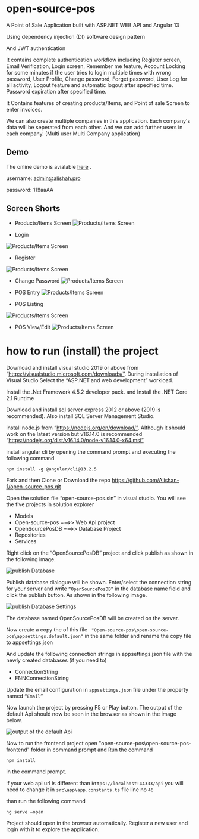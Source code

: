 # open-source-pos
A Point of Sale Application built with ASP.NET WEB API and Angular 13

Using  dependency injection (DI) software design pattern

And JWT authentication

It contains complete authentication workflow including Register screen, Email Verification, Login screen, Remember me feature, Account Locking for some minutes if the user tries to login multiple times with wrong password, User Profile, Change password, Forget password, User Log for all activity, Logout feature and automatic logout after specified time. Password expiration after specified time.

It Contains features of creating products/Items, and Point of sale Screen to enter invoices. 

We can also create multiple companies in this application. Each company's data will be seperated from each other. And we can add further users in each company. (Multi user Multi Company application)

## Demo
The online demo is avialable [here](http://open-source-pos.alishah.pro/) .

username: admin@alishah.pro

password: 11!!aaAA
## Screen Shorts
- Products/Items Screen 
![Products/Items Screen](Docs/Products/Products.png)

- Login

![Products/Items Screen](Docs/Account%20Management/Login.png)

- Register

![Products/Items Screen](Docs/Account%20Management/Register.png)

- Change Password
![Products/Items Screen](Docs/Account%20Management/Change-Password.png)

- POS Entry
![Products/Items Screen](Docs/POS/POS-entry.png)

- POS Listing

![Products/Items Screen](Docs/POS/POS-Listing.png)

- POS View/Edit
![Products/Items Screen](Docs/POS/POS-View-Edit.png)



# how to run (install) the project

Download and install visual studio 2019 or above  from “https://visualstudio.microsoft.com/downloads/”. During installation of Visual Studio Select the “ASP.NET and web development” workload.

Install the .Net Framework 4.5.2 developer pack. and
Install the .NET Core 2.1 Runtime

Download and install sql server express 2012 or above (2019 is recommended). Also install SQL Server Management Studio.


install node.js from “https://nodejs.org/en/download/”. Although it should work on the latest version but v16.14.0 is recommended “https://nodejs.org/dist/v16.14.0/node-v16.14.0-x64.msi” 

install angular cli by opening the command prompt and executing the following command
```
npm install -g @angular/cli@13.2.5
```
Fork and then Clone or Download the repo
https://github.com/Alishan-1/open-source-pos.git


Open the solution file “open-source-pos.sln” in visual studio. You will see the five projects in solution explorer
- Models 
- Open-source-pos ===>> Web Api project
- OpenSourcePosDB ===>> Database Project
- Repositories
- Services

Right click on the “OpenSourcePosDB” project and click publish as shown in the following image. 

![publish Database](Docs\Installation\publishBD.jpg)

Publish database dialogue will be shown.
Enter/select the connection string for your server and write `“OpenSourcePosDB”` in the database name field and click the publish button. As shown in the following image.

![publish Database Settings](Docs\Installation\publishBD_2.jpg)

The database named OpenSourcePosDB will be created on the server.

Now create a copy the of this file ` "Open-source-pos\open-source-pos\appsettings.default.json"` in the same folder and rename the copy file to appsettings.json

And update the following connection strings in appsettings.json file with the newly created databases (if you need to)
- ConnectionString
- FNNConnectionString

Update the email configuration in `appsettings.json` file under the property named `“Email”`

Now launch the project by pressing F5 or Play button. The output of the default Api should now be seen in the browser as shown in the image below.

![output of the default Api](Docs\Installation\Default_api_output.png)

Now to run the frontend project open "open-source-pos\open-source-pos-frontend" folder in command prompt and Run the command 
```
npm install
```
in the command prompt.

if your web api url is different than `https://localhost:44333/api`
you will need to change it in `src\app\app.constants.ts` file line no `46`

than run the following command
```
ng serve –open
```

Project should open in the browser automatically. Register a new user and login with it to explore the application.
